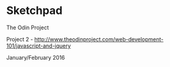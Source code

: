 # Sketchpad

The Odin Project

Project 2 - http://www.theodinproject.com/web-development-101/javascript-and-jquery

January/February 2016

